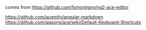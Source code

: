 comes from https://github.com/fxmontigny/ng2-ace-editor

https://github.com/augmity/angular-markdown
https://github.com/ajaxorg/ace/wiki/Default-Keyboard-Shortcuts